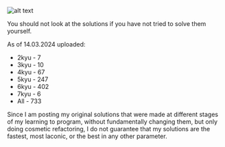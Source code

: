 ![alt text](https://www.codewars.com/users/Krillan/badges/large?theme=light)

You should not look at the solutions if you have not tried to solve them yourself.

As of 14.03.2024 uploaded:
+ 2kyu - 7
+ 3kyu - 10
+ 4kyu - 67
+ 5kyu - 247
+ 6kyu - 402
+ 7kyu - 6
+ All  - 733

Since I am posting my original solutions that were made at different stages of my learning to program, without fundamentally changing them, but only doing cosmetic refactoring, I do not guarantee that my solutions are the fastest, most laconic, or the best in any other parameter.
